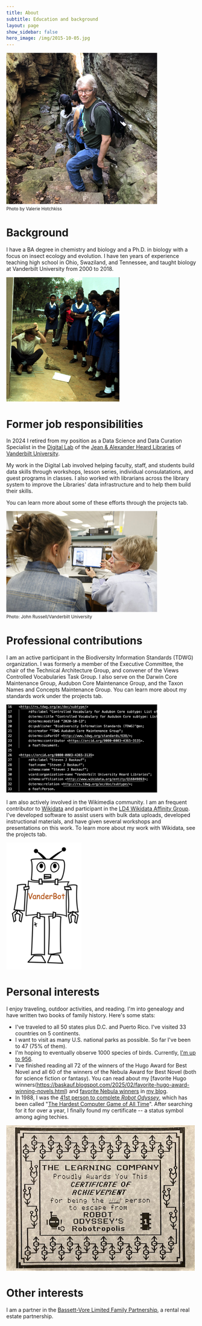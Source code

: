 ```yaml
---
title: About
subtitle: Education and background
layout: page
show_sidebar: false
hero_image: /img/2015-10-05.jpg
---
```


<img src="/img/stone_door.jpg" alt="Stone Door at Savage Gulf State Park, Tennessee" width="400"><br/>
<small>Photo by Valerie Hotchkiss</small>

# Background

I have a BA degree in chemistry and biology and a Ph.D. in biology with a focus on insect ecology and evolution.  I have ten years of experience teaching high school in Ohio, Swaziland, and Tennessee, and taught biology at Vanderbilt University from 2000 to 2018.  

<img src="/img/1985-newton-third.jpg" alt="St. Joseph's High School, Mzimpofu, Swaziland" width="300"><br/>

# Former job responsibilities

In 2024 I retired from my position as a Data Science and Data Curation Specialist in the [Digital Lab](https://www.library.vanderbilt.edu/digital-lab/) of the [Jean & Alexander Heard Libraries](https://www.library.vanderbilt.edu/) of [Vanderbilt University](https://www.vanderbilt.edu/). 

My work in the Digital Lab involved helping faculty, staff, and students build data skills through workshops, lesson series, individual consulatations, and guest programs in classes. I also worked with librarians across the library system to improve the Libraries' data infrastructure and to help them build their skills. 

You can learn more about some of these efforts through the projects tab.

<img src="/img/student_help.jpg" alt="Working with a student at Vanderbilt" width="400"><br/>
<small>Photo: John Russell/Vanderbilt University</small>

# Professional contributions

I am an active participant in the Biodiversity Information Standards (TDWG) organization.  I was formerly a member of the Executive Committee, the chair of the Technical Architecture Group, and convener of the Views Controlled Vocabularies Task Group. I also serve on the Darwin Core Maintenance Group, Audubon Core Maintenance Group, and the Taxon Names and Concepts Maintenance Group.  You can learn more about my standards work under the projects tab.

<img src="/img/subtype_turtle.png" alt="Audubon Core Subtype RDF" width="400"><br/>

I am also actively involved in the Wikimedia community. I am an frequent contributor to [Wikidata](https://www.wikidata.org/) and participant in the [LD4 Wikidata Affinity Group](https://www.wikidata.org/wiki/Wikidata:WikiProject_LD4_Wikidata_Affinity_Group). I've developed software to assist users with bulk data uploads, developed instructional materials, and have given several workshops and presentations on this work. To learn more about my work with Wikidata, see the projects tab.

<img src="/img/vanderbot.png" alt="VanderBot cartoon" width="200"><br/>

# Personal interests

I enjoy traveling, outdoor activities, and reading. I'm into genealogy and have written two books of family history. Here's some stats:

- I've traveled to all 50 states plus D.C. and Puerto Rico. I've visited 33 countries on 5 continents.
- I want to visit as many U.S. national parks as possible. So far I've been to 47 (75% of them).
- I'm hoping to eventually observe 1000 species of birds. Currently, [I'm up to 956](https://ebird.org/profile/NzU0NDQ1/world).
- I've finished reading all 72 of the winners of the Hugo Award for Best Novel and all 60 of the winners of the Nebula Award for Best Novel (both for science fiction or fantasy). You can read about my [favorite Hugo winners(https://baskauf.blogspot.com/2025/02/favorite-hugo-award-winning-novels.html) and [favorite Nebula winners](https://baskauf.blogspot.com/2025/03/favorite-nebula-award-winning-novels.html) in [my blog](https://baskauf.blogspot.com/).
- In 1988, I was the [41st person to complete *Robot Odyssey*](/img/robot_letter.jpg), which has been called "[The Hardest Computer Game of All Time](https://slate.com/technology/2014/01/robot-odyssey-the-hardest-computer-game-of-all-time.html)". After searching for it for over a year, I finally found my certificate -- a status symbol among aging techies.

<img src="/img/robot_certificate.jpg" alt="Robot Odyssey certificate"><br/>

# Other interests

I am a partner in the [Bassett-Vore Limited Family Partnership](https://bassett-vore.github.io/), a rental real estate partnership.
